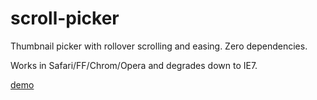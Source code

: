 scroll-picker
=============

Thumbnail picker with rollover scrolling and easing. Zero dependencies.

Works in Safari/FF/Chrom/Opera and degrades down to IE7.

[demo](http://whayler1.github.com/scroll-picker/)